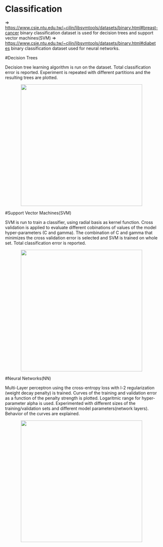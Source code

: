 # Classification

=> https://www.csie.ntu.edu.tw/~cjlin/libsvmtools/datasets/binary.html#breast-cancer binary classification dataset is used for decision trees and support vector machines(SVM)
=> https://www.csie.ntu.edu.tw/~cjlin/libsvmtools/datasets/binary.html#diabetes binary classification dataset used for neural networks.



#Decision Trees

Decision tree learning algorithm is run on the dataset.
Total classification error is reported. 
Experiment is repeated with different partitions and the resulting trees are plotted.


<p align="center">
<img src="https://github.com/ElifHangul/MachineLearning/new/master/DecisionTree-SVM-NN/images/d02-07.png" height=400>
</p>


#Support Vector Machines(SVM)

SVM is run to train a classifier, using radial basis as kernel function.
Cross validation is applied to evaluate different cobinations of values of the model hyper-parameters (C and gamma).
The combination of C and gamma that minimizes the cross validation error is selected and SVM is trained on whole set. Total classification error is reported.


<p align="center">
<img src="https://github.com/ElifHangul/MachineLearning/new/master/DecisionTree-SVM-NN/images/svm.png" height=400>
</p>


#Neural Networks(NN)

Multi-Layer perceptron using the cross-entropy loss with l-2 regularization (weight decay penalty) is trained.
Curves of the training and validation error as a function of the penalty strength is plotted.
Logaritmic range for hyper-parameter alpha is used. Experimented with different sizes of the training/validation sets and different model parameters(network layers).
Behavior of the curves are explained.

<p align="center">
<img src="https://github.com/ElifHangul/MachineLearning/new/master/DecisionTree-SVM-NN/images/mlp03-10.png" height=400>
</p>
